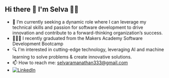 ## Hi there 👋 I'm Selva 👨‍💻
- 🔭 I’m currently seeking a dynamic role where I can leverage my technical skills and passion for software development to drive innovation and contribute to a forward-thinking organization’s success.
- 👨🏾‍🎓 I recently graduated from the Makers Academy Software Development Bootcamp 
- 🔍 I'm interested in cutting-edge technology, leveraging AI and machine learning  to solve problems & create innovative solutions.
- 📫 How to reach me: selvaramanathan333@gmail.com
- [![LinkedIn](https://img.shields.io/badge/LinkedIn-0077B5?style=for-the-badge&logo=linkedin&logoColor=white)](https://www.linkedin.com/in/selva-parthiban-r-b542b2a3)


<!--
**melva0333/melva0333** is a ✨ _special_ ✨ repository because its `README.md` (this file) appears on your GitHub profile.

Here are some ideas to get you started:

- 🔭 I’m currently working on ...
- 🌱 I’m currently learning ...
- 👯 I’m looking to collaborate on ...
- 🤔 I’m looking for help with ...
- 💬 Ask me about ...
- 📫 How to reach me: ...
- 😄 Pronouns: ...
- ⚡ Fun fact: ...
-->
